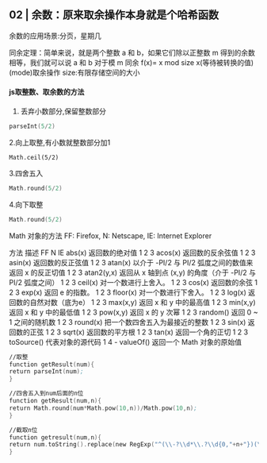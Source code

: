 ## 02 | 余数：原来取余操作本身就是个哈希函数

余数的应用场景:分页，星期几

同余定理：简单来说，就是两个整数 a 和 b，如果它们除以正整数 m 得到的余数相等，我们就可以说 a 和 b 对于模 m 同余
f(x)= x mod size  x(等待被转换的值)  (mode)取余操作 size:有限存储空间的大小

#### js取整数、取余数的方法

1. 丢弃小数部分,保留整数部分
```asm
parseInt(5/2)
```

2.向上取整,有小数就整数部分加1
 ```
Math.ceil(5/2)
```
3.四舍五入
```asm
Math.round(5/2)
```

4.向下取整
```asm
Math.round(5/2)
```

Math 对象的方法
FF: Firefox, N: Netscape, IE: Internet Explorer

方法 描述 FF N IE
abs(x) 返回数的绝对值 1 2 3
acos(x) 返回数的反余弦值 1 2 3
asin(x) 返回数的反正弦值 1 2 3
atan(x) 以介于 -PI/2 与 PI/2 弧度之间的数值来返回 x 的反正切值 1 2 3
atan2(y,x) 返回从 x 轴到点 (x,y) 的角度（介于 -PI/2 与 PI/2 弧度之间） 1 2 3
ceil(x) 对一个数进行上舍入。 1 2 3
cos(x) 返回数的余弦 1 2 3
exp(x) 返回 e 的指数。 1 2 3
floor(x) 对一个数进行下舍入。 1 2 3
log(x) 返回数的自然对数（底为e） 1 2 3
max(x,y) 返回 x 和 y 中的最高值 1 2 3
min(x,y) 返回 x 和 y 中的最低值 1 2 3
pow(x,y) 返回 x 的 y 次幂 1 2 3
random() 返回 0 ~ 1 之间的随机数 1 2 3
round(x) 把一个数四舍五入为最接近的整数 1 2 3
sin(x) 返回数的正弦 1 2 3
sqrt(x) 返回数的平方根 1 2 3
tan(x) 返回一个角的正切 1 2 3
toSource() 代表对象的源代码 1 4 -
valueOf() 返回一个 Math 对象的原始值

```asm
//取整
function getResult(num){
return parseInt(num);
}

//四舍五入到num后面的n位
function getResult(num,n){
return Math.round(num*Math.pow(10,n))/Math.pow(10,n);
}

//截取n位
function getresult(num,n){
return num.toString().replace(new RegExp("^(\\-?\\d*\\.?\\d{0,"+n+"})(\\d*)$"),"$1")+0;
}

```

